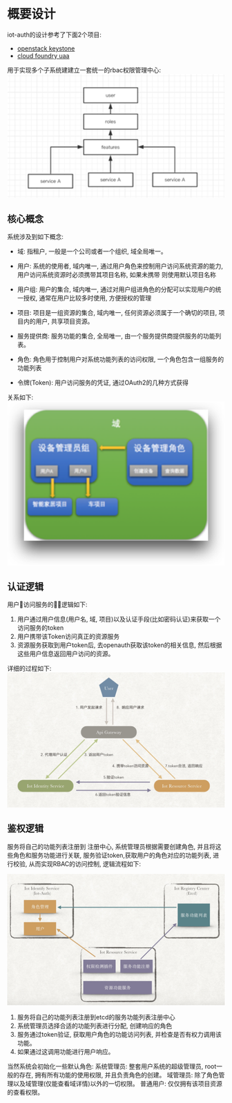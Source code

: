 # 概要设计

iot-auth的设计参考了下面2个项目:
+ [openstack keystone](https://developer.openstack.org/api-ref/identity/v3/?expanded=password-authentication-with-unscoped-authorization-detail,password-authentication-with-scoped-authorization-detail)
+ [cloud foundry uaa](http://docs.cloudfoundry.org/api/uaa/#user-token-grant-21336)

用于实现多个子系统建建立一套统一的rbac权限管理中心:
![](../images/distributed_rbac.png)

## 核心概念

系统涉及到如下概念:
+ 域: 指租户, 一般是一个公司或者一个组织, 域全局唯一。
+ 用户: 系统的使用者, 域内唯一, 通过用户角色来控制用户访问系统资源的能力,  用户访问系统资源时必须携带其项目名称, 如果未携带 则使用默认项目名称
+ 用户组: 用户的集合, 域内唯一, 通过对用户组进角色的分配可以实现用户的统一授权, 通常在用户比较多时使用, 方便授权的管理
+ 项目: 项目是一组资源的集合, 域内唯一, 任何资源必须属于一个确切的项目, 项目内的用户, 共享项目资源。

+ 服务提供商: 服务功能的集合, 全局唯一, 由一个服务提供商提供服务的功能列表。
+ 角色: 角色用于控制用户对系统功能列表的访问权限, 一个角色包含一组服务的功能列表
+ 令牌(Token): 用户访问服务的凭证, 通过OAuth2的几种方式获得

关系如下:
![](../images/multi_tenent.png)


## 认证逻辑

用户访问服务的逻辑如下:
1. 用户通过用户信息(用户名, 域, 项目)以及认证手段(比如密码认证)来获取一个访问服务的token
2. 用户携带该Token访问真正的资源服务
3. 资源服务获取到用户token后, 去openauth获取该token的相关信息, 然后根据这些用户信息返回用户访问的资源。

详细的过程如下:
![](../images/auth_logic.png)


## 鉴权逻辑

服务将自己的功能列表注册到 注册中心, 系统管理员根据需要创建角色, 并且将这些角色和服务功能进行关联, 服务验证token,获取用户的角色对应的功能列表, 进行校验, 从而实现RBAC的访问控制, 逻辑流程如下:

![](../images/rbac_logic.jpg)

1. 服务将自己的功能列表注册到etcd的服务功能列表注册中心
2. 系统管理员选择合适的功能列表进行分配, 创建响应的角色
3. 服务通过token验证, 获取用户角色的功能访问列表, 并检查是否有权力调用该功能。
4. 如果通过这调用功能进行用户响应。

当然系统会初始化一些默认角色: 系统管理员: 整套用户系统的超级管理员, root一般的存在, 拥有所有功能的使用权限, 并且负责角色的创建。 域管理员: 除了角色管理以及域管理(仅能查看域详情)以外的一切权限。 普通用户: 仅仅拥有该项目资源的查看权限。